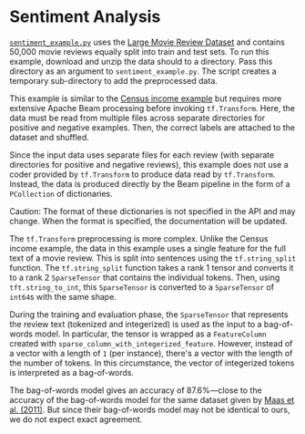 <!-- See: www.tensorflow.org/tfx/transform/ -->

# Sentiment Analysis

[`sentiment_example.py`](./sentiment_example.py)
uses the [Large Movie Review Dataset](http://ai.stanford.edu/~amaas/data/sentiment/)
and contains 50,000 movie reviews equally split into train and test sets. To run
this example, download and unzip the data should to a directory. Pass this
directory as an argument to `sentiment_example.py`. The script creates a
temporary sub-directory to add the preprocessed data.

This example is similar to the
[Census income example](../get_started.md) but
requires more extensive Apache Beam processing before invoking `tf.Transform`.
Here, the data must be read from multiple files across separate directories for
positive and negative examples. Then, the correct labels are attached to the
dataset and shuffled.

Since the input data uses separate files for each review (with separate
directories for positive and negative reviews), this example does not use a
coder provided by `tf.Transform` to produce data read by `tf.Transform`.
Instead, the data is produced directly by the Beam pipeline in the form of a
`PCollection` of dictionaries.

Caution: The format of these dictionaries is not specified in the API and may
change. When the format is specified, the documentation will be updated.

The `tf.Transform` preprocessing is more complex. Unlike the Census income
example, the data in this example uses a single feature for the full text of a
movie review. This is split into sentences using the `tf.string_split`
function. The `tf.string_split` function takes a rank 1 tensor and converts it
to a rank 2 `SparseTensor` that contains the individual tokens. Then, using
`tft.string_to_int`, this `SparseTensor` is converted to a
`SparseTensor` of `int64`s with the same shape.

During the training and evaluation phase, the `SparseTensor` that represents
the review text (tokenized and integerized) is used as the input to a
bag-of-words model. In particular, the tensor is wrapped as a `FeatureColumn`
created with `sparse_column_with_integerized_feature`. However, instead
of a vector with a length of `1` (per instance), there's a vector with the length
of the number of tokens. In this circumstance, the vector of integerized tokens
is interpreted as a bag-of-words.

The bag-of-words model gives an accuracy of 87.6%—close to the accuracy of the
bag-of-words model for the same dataset given by
[Maas et al. (2011)](http://ai.stanford.edu/~amaas/papers/wvSent_acl2011.pdf).
But since their bag-of-words model may not be identical to ours, we do not expect
exact agreement.
